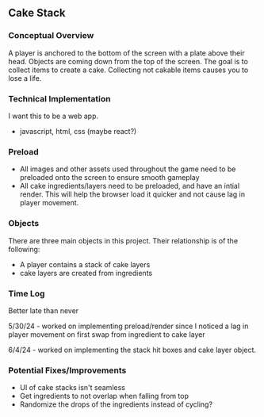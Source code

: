 ## Cake Stack

### Conceptual Overview

A player is anchored to the bottom of the screen with a plate above 
their head. Objects are coming down from the top of the screen. The goal 
is to collect items to create a cake. Collecting not cakable items 
causes you to lose a life. 

### Technical Implementation
I want this to be a web app.

- javascript, html, css (maybe react?)


### Preload 

- All images and other assets used throughout the game need to be preloaded onto the screen to ensure smooth gameplay
- All cake ingredients/layers need to be preloaded, and have an intial render. This will help the browser load it quicker and not cause lag in player movement.

### Objects
There are three main objects in this project. Their relationship is of the following:

- A player contains a stack of cake layers
- cake layers are created from ingredients

### Time Log 
Better late than never

5/30/24 - worked on implementing preload/render since I noticed a lag in player movement on first swap from ingredient to cake layer

6/4/24 - worked on implementing the stack hit boxes and cake layer object. 


### Potential Fixes/Improvements

- UI of cake stacks isn't seamless
- Get ingredients to not overlap when falling from top
- Randomize the drops of the ingredients instead of cycling?



